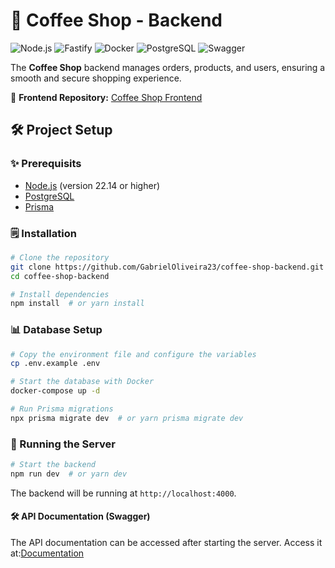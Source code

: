 # 🍵 Coffee Shop - Backend

![Node.js](https://img.shields.io/badge/Node.js-339933?style=for-the-badge&logo=node.js&logoColor=white)
![Fastify](https://img.shields.io/badge/Fastify-000000?style=for-the-badge&logo=fastify&logoColor=white)
![Docker](https://img.shields.io/badge/Docker-2496ED?style=for-the-badge&logo=docker&logoColor=white)
![PostgreSQL](https://img.shields.io/badge/PostgreSQL-316192?style=for-the-badge&logo=postgresql&logoColor=white)
![Swagger](https://img.shields.io/badge/Swagger-85EA2D?style=for-the-badge&logo=swagger&logoColor=white)

The **Coffee Shop** backend manages orders, products, and users, ensuring a smooth and secure shopping experience.

🔗 **Frontend Repository:** [Coffee Shop Frontend](https://github.com/GabrielOliveira23/coffee-shop)

## 🛠️ Project Setup

### ✨ Prerequisits

- [Node.js](https://nodejs.org/) (version 22.14 or higher)
- [PostgreSQL](https://www.postgresql.org/)
- [Prisma](https://www.prisma.io/)

### 🗒️ Installation

```bash
# Clone the repository
git clone https://github.com/GabrielOliveira23/coffee-shop-backend.git
cd coffee-shop-backend

# Install dependencies
npm install  # or yarn install
```

### 📊 Database Setup

```bash
# Copy the environment file and configure the variables
cp .env.example .env

# Start the database with Docker
docker-compose up -d

# Run Prisma migrations
npx prisma migrate dev  # or yarn prisma migrate dev
```

### 🔄 Running the Server

```bash
# Start the backend
npm run dev  # or yarn dev
```

The backend will be running at `http://localhost:4000`.

#### 🛠️ API Documentation (Swagger)

The API documentation can be accessed after starting the server. Access it at:[Documentation](http://localhost:4000/docs)

